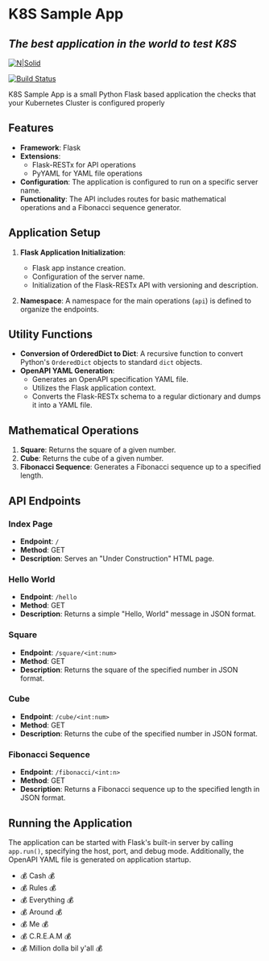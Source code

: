 # K8S Sample App
## _The best application in the world to test K8S_

[![N|Solid](https://cldup.com/dTxpPi9lDf.thumb.png)](https://nodesource.com/products/nsolid)

[![Build Status](https://travis-ci.org/joemccann/dillinger.svg?branch=master)](https://travis-ci.org/joemccann/dillinger)

K8S Sample App is a small Python Flask based application the checks that your Kubernetes Cluster is configured properly

## Features

- **Framework**: Flask
- **Extensions**:
  - Flask-RESTx for API operations
  - PyYAML for YAML file operations
- **Configuration**: The application is configured to run on a specific server name.
- **Functionality**: The API includes routes for basic mathematical operations and a Fibonacci sequence generator.

## Application Setup

1. **Flask Application Initialization**:
   - Flask app instance creation.
   - Configuration of the server name.
   - Initialization of the Flask-RESTx API with versioning and description.

2. **Namespace**: A namespace for the main operations (`api`) is defined to organize the endpoints.

## Utility Functions

- **Conversion of OrderedDict to Dict**: A recursive function to convert Python's `OrderedDict` objects to standard `dict` objects.
- **OpenAPI YAML Generation**:
  - Generates an OpenAPI specification YAML file.
  - Utilizes the Flask application context.
  - Converts the Flask-RESTx schema to a regular dictionary and dumps it into a YAML file.

## Mathematical Operations

1. **Square**: Returns the square of a given number.
2. **Cube**: Returns the cube of a given number.
3. **Fibonacci Sequence**: Generates a Fibonacci sequence up to a specified length.

## API Endpoints

### Index Page

- **Endpoint**: `/`
- **Method**: GET
- **Description**: Serves an "Under Construction" HTML page.

### Hello World

- **Endpoint**: `/hello`
- **Method**: GET
- **Description**: Returns a simple "Hello, World" message in JSON format.

### Square

- **Endpoint**: `/square/<int:num>`
- **Method**: GET
- **Description**: Returns the square of the specified number in JSON format.

### Cube

- **Endpoint**: `/cube/<int:num>`
- **Method**: GET
- **Description**: Returns the cube of the specified number in JSON format.

### Fibonacci Sequence

- **Endpoint**: `/fibonacci/<int:n>`
- **Method**: GET
- **Description**: Returns a Fibonacci sequence up to the specified length in JSON format.

## Running the Application

The application can be started with Flask's built-in server by calling `app.run()`, specifying the host, port, and debug mode. Additionally, the OpenAPI YAML file is generated on application startup.

- 💰 Cash 💰
- 💰 Rules 💰
- 💰 Everything 💰
- 💰 Around 💰
- 💰 Me 💰
- 💰 C.R.E.A.M 💰
- 💰 Million dolla bil y'all 💰


